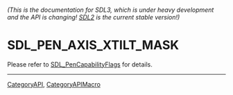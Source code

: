 ###### (This is the documentation for SDL3, which is under heavy development and the API is changing! [SDL2](https://wiki.libsdl.org/SDL2/) is the current stable version!)
# SDL_PEN_AXIS_XTILT_MASK

Please refer to [SDL_PenCapabilityFlags](SDL_PenCapabilityFlags) for details.

----
[CategoryAPI](CategoryAPI), [CategoryAPIMacro](CategoryAPIMacro)

